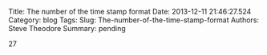 Title: The number of the time stamp format
Date: 2013-12-11 21:46:27.524
Category: blog
Tags: 
Slug: The-number-of-the-time-stamp-format
Authors: Steve Theodore
Summary: pending

27

